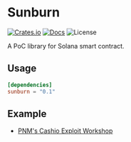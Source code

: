 # Sunburn

[![Crates.io][crates-badge]][crates-url]
[![Docs][docs-badge]][docs-url]
![License][license-badge]

[crates-badge]: https://img.shields.io/crates/v/sunburn
[crates-url]: https://crates.io/crates/sunburn
[docs-badge]: https://img.shields.io/docsrs/sunburn
[docs-url]: https://docs.rs/sunburn
[license-badge]: https://img.shields.io/crates/l/sunburn

A PoC library for Solana smart contract.

## Usage

```toml
[dependencies]
sunburn = "0.1"
```

## Example

- [PNM's Cashio Exploit Workshop](https://github.com/PwnedNoMore/cashio-exploit-workshop/blob/sunburn/poc/src/main.rs)
